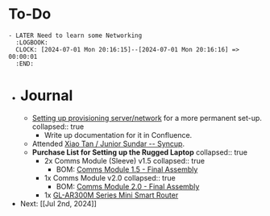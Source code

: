 # To-Do
	- LATER Need to learn some Networking
	  :LOGBOOK:
	  CLOCK: [2024-07-01 Mon 20:16:15]--[2024-07-01 Mon 20:16:16] =>  00:00:01
	  :END:
- # Journal
	- [Setting up provisioning server/network](((667ea976-f51d-48b8-a787-aaa69a0a1c2b))) for a more permanent set-up.
	  collapsed:: true
		- Write up documentation for it in Confluence.
	- Attended [Xiao Tan / Junior Sundar -- Syncup](((6682dfd4-12b2-4d74-b511-256e308d2654))).
	- **Purchase List for Setting up the Rugged Laptop**
	  collapsed:: true
		- 2x Comms Module (Sleeve) v1.5
		  collapsed:: true
			- BOM: [Comms Module 1.5 - Final Assembly](https://ssrc.atlassian.net/wiki/spaces/SC/pages/635273225/Comms+Module+1.5+-+Final+Assembly)
		- 1x Comms Module v2.0
		  collapsed:: true
			- BOM: [Comms Module 2.0 - Final Assembly](https://ssrc.atlassian.net/wiki/spaces/SC/pages/687112202/Comms+Module+2.0+-+Final+Assembly)
		- 1x [GL-AR300M Series Mini Smart Router](https://store.gl-inet.com/products/gl-ar300m16-mini-smart-router)
- Next: [[Jul 2nd, 2024]]